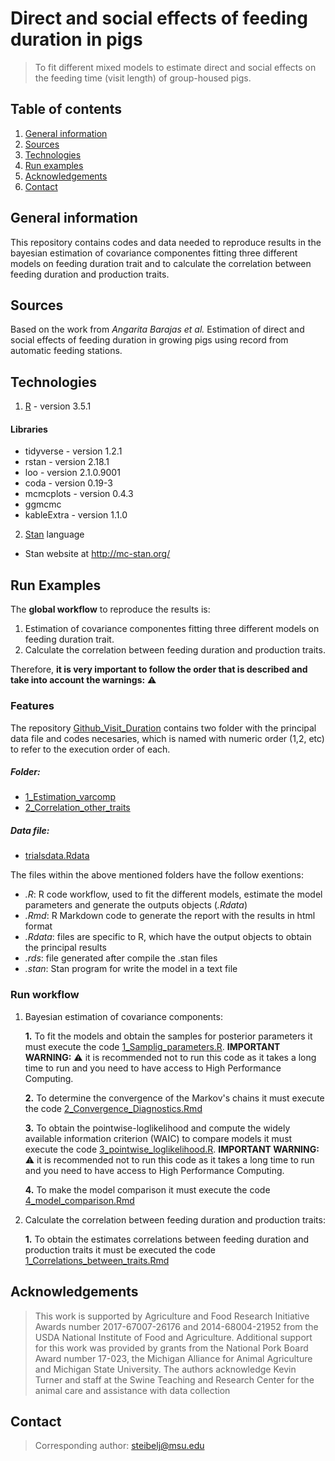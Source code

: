 # Direct and social effects of feeding duration in pigs 

> To fit different mixed models to estimate direct and social effects on the feeding time (visit length) of group-housed pigs.

## Table of contents
1. [General information](#general-information)
2. [Sources](#sources)
3. [Technologies](#technologies)
4. [Run examples](#examples)
5. [Acknowledgements](#Acknowledgements])
6. [Contact](#contact)

## General information
This repository contains codes and data needed to reproduce results in the bayesian estimation of covariance componentes fitting
 three different models on feeding duration trait and to calculate the correlation between feeding duration and production traits.

## Sources
 Based on the work from *Angarita Barajas et al.* Estimation of direct and social effects of feeding duration in growing pigs using
  record from automatic feeding stations.

## Technologies
1. [R](https://www.r-project.org/) - version 3.5.1

#### Libraries
* tidyverse - version 1.2.1
* rstan - version 2.18.1
* loo - version 2.1.0.9001
* coda - version 0.19-3
* mcmcplots - version 0.4.3
* ggmcmc
* kableExtra - version 1.1.0

2. [Stan](http://mc-stan.org/) language

* Stan website at http://mc-stan.org/


## Run Examples
The **global workflow** to reproduce the results is:

1. Estimation of covariance componentes fitting three different models on feeding duration trait. 
2. Calculate the correlation between feeding duration and production traits.

Therefore, **it is very important to follow the order that is described and take into account the warnings:** :warning:


### Features
The repository [Github_Visit_Duration](https://github.com/belcyangarita/Github_Visit_Duration) contains two folder with the principal data file and codes necesaries, which is named with numeric order (1,2, etc) to refer to the execution order of each.

##### Folder:
* [1_Estimation_varcomp](https://github.com/belcyangarita/Github_Visit_Duration/tree/master/1_Estimation_varcomp)
* [2_Correlation_other_traits](https://github.com/belcyangarita/Github_Visit_Duration/tree/master/2_Correlation_other_traits)

##### Data file:
* [trialsdata.Rdata](https://github.com/belcyangarita/Github_Visit_Duration)

The files within the above mentioned folders have the follow exentions:
* *.R*: R code workflow, used to fit the different models, estimate the model parameters and generate the outputs objects (*.Rdata*) 
* *.Rmd*: R Markdown code to generate the report with the results in html format
* *.Rdata*: files are specific to R, which have the output objects to obtain the principal results
* *.rds*: file generated after compile the .stan files
* *.stan*: Stan program for write the model in a text file


### Run workflow
1. Bayesian estimation of covariance components:

	**1.** To fit the models and obtain the samples for posterior parameters it must execute the code [1_Samplig_parameters.R](https://github.com/belcyangarita/Github_Visit_Duration/tree/master/1_Estimation_varcomp). **IMPORTANT WARNING:** :warning: it is recommended not to run this code as it takes a long time to run and you need to have access to High Performance Computing.

	**2.** To determine the convergence of the Markov's chains it must execute the code [2_Convergence_Diagnostics.Rmd](https://github.com/belcyangarita/Github_Visit_Duration/tree/master/1_Estimation_varcomp)

	**3.** To obtain the pointwise-loglikelihood and compute the widely available information criterion (WAIC) to compare models it must execute the code [3_pointwise_loglikelihood.R](https://github.com/belcyangarita/Github_Visit_Duration/tree/master/1_Estimation_varcomp). **IMPORTANT WARNING:** :warning: it is recommended not to run this code as it takes a long time to run and you need to have access to High Performance Computing.

	**4.** To make the model comparison it must execute the code [4_model_comparison.Rmd](https://github.com/belcyangarita/Github_Visit_Duration/tree/master/1_Estimation_varcomp)

2. Calculate the correlation between feeding duration and production traits:

 	**1.** To obtain the estimates correlations between feeding duration and production traits it must be executed the code [1_Correlations_between_traits.Rmd](https://github.com/belcyangarita/Github_Visit_Duration/tree/master/2_Correlation_other_traits)



## Acknowledgements
> This work is supported by Agriculture and Food Research Initiative Awards number 2017-67007-26176 and 2014-68004-21952 from the USDA National Institute of Food and Agriculture. Additional support for this work was provided by grants from the National Pork Board Award number 17-023, the Michigan Alliance for Animal Agriculture and Michigan State University. The authors acknowledge Kevin Turner and staff at the Swine Teaching and Research Center for the animal care and assistance with data collection


## Contact
> Corresponding author: steibelj@msu.edu
